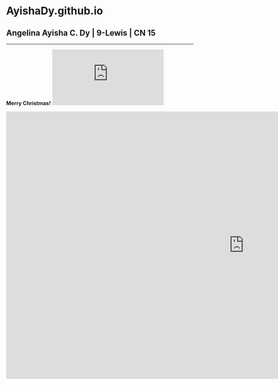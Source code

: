 # AyishaDy.github.io
## Angelina Ayisha C. Dy | 9-Lewis | CN 15
---
**Merry Christmas!**
![Merry Christmas](https://pngtree.com/freepng/merry-christmas-horizontal-drawing-cute-snowman_8536261.html)

<iframe width="1280" height="720" src="https://www.youtube.com/embed/UOdt6zQBCA0" title="Christmas 2024 🎄 Christmas is coming ~ Songs that make u feel Christmas vibe closer" frameborder="0" allow="accelerometer; autoplay; clipboard-write; encrypted-media; gyroscope; picture-in-picture; web-share" allowfullscreen></iframe>
